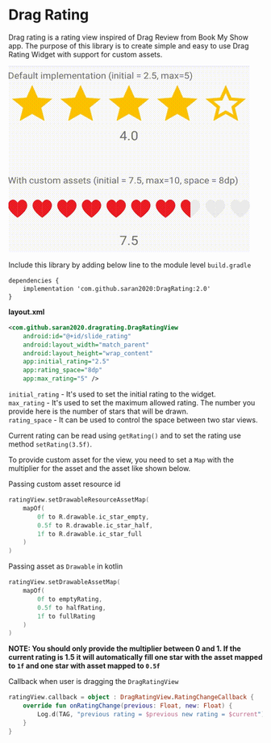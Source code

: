 # Drag Rating

Drag rating is a rating view inspired of Drag Review from Book My Show app. The purpose of this library is to create simple and easy to use Drag Rating Widget with support for custom assets.

![](assets/demo.gif)

Include this library by adding below line to the module level `build.gradle`
```Gradle
dependencies {
    implementation 'com.github.saran2020:DragRating:2.0'
}
```

**layout.xml**
```xml
<com.github.saran2020.dragrating.DragRatingView
    android:id="@+id/slide_rating"
    android:layout_width="match_parent"
    android:layout_height="wrap_content"
    app:initial_rating="2.5"
    app:rating_space="8dp"
    app:max_rating="5" />
```
`initial_rating` - It's used to set the initial rating to the widget.  
`max_rating` - It's used to set the maximum allowed rating. The number you provide here is the number of stars that will be drawn.  
`rating_space` - It can be used to control the space between two star views.

Current rating can be read using `getRating()` and to set the rating use method `setRating(3.5f)`.


To provide custom asset for the view, you need to set a `Map` with the multiplier for the asset and the asset like shown below.

Passing custom asset resource id
```kotlin
ratingView.setDrawableResourceAssetMap(
    mapOf(
        0f to R.drawable.ic_star_empty,
        0.5f to R.drawable.ic_star_half,
        1f to R.drawable.ic_star_full
    )
)
```

Passing asset as `Drawable` in kotlin
```kotlin
ratingView.setDrawableAssetMap(
    mapOf(
        0f to emptyRating,
        0.5f to halfRating,
        1f to fullRating
    )
)
```
**NOTE: You should only provide the multiplier between 0 and 1. If the current rating is 1.5 it will automatically fill one star with the asset mapped to `1f` and one star with asset mapped to `0.5f`**

Callback when user is dragging the `DragRatingView`
```kotlin
ratingView.callback = object : DragRatingView.RatingChangeCallback {
    override fun onRatingChange(previous: Float, new: Float) {
        Log.d(TAG, "previous rating = $previous new rating = $current")
    }
}
```
